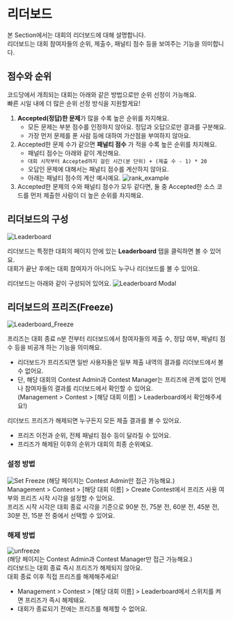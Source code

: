 # 리더보드

본 Section에서는 대회의 리더보드에 대해 설명합니다.   
리더보드는 대회 참여자들의 순위, 제출수, 패널티 점수 등을 보여주는 기능을 의미합니다.

## 점수와 순위

코드당에서 개최되는 대회는 아래와 같은 방법으로만 순위 선정이 가능해요.   
빠른 시일 내에 더 많은 순위 선정 방식을 지원할게요!

1. **Accepted(정답)한 문제**가 많을 수록 높은 순위를 차지해요.
   - 모든 문제는 부분 점수를 인정하지 않아요. 정답과 오답으로만 결과를 구분해요.
   - 가장 먼저 문제를 푼 사람 등에 대하여 가산점을 부여하지 않아요.
2. Accepted한 문제 수가 같으면 **패널티 점수** 가 적을 수록 높은 순위를 차지해요.
   - 패널티 점수는 아래와 같이 계산해요.
   - `대회 시작부터 Accepted까지 걸린 시간(분 단위) + (제출 수 - 1) * 20`
   - 오답인 문제에 대해서는 패널티 점수를 계산하지 않아요.
   - 아래는 패널티 점수의 계산 예시예요.
   ![rank_example](https://github.com/user-attachments/assets/9e0a38a6-cea4-4ed9-a46d-d08b0e3bd735)
3. Accepted한 문제의 수와 패널티 점수가 모두 같다면, 둘 중 Accepted한 소스 코드를 먼저 제출한 사람이 더 높은 순위를 차지해요.

## 리더보드의 구성

![Leaderboard](https://github.com/user-attachments/assets/7e8dc216-60e4-4a55-8f6b-469d031b40dc)

리더보드는 특정한 대회의 페이지 안에 있는 **Leaderboard** 탭을 클릭하면 볼 수 있어요.   
대회가 끝난 후에는 대회 참여자가 아니어도 누구나 리더보드를 볼 수 있어요.

리더보드는 아래와 같이 구성되어 있어요.
![Leaderboard Modal](https://github.com/user-attachments/assets/3edaa4dd-ccd8-46dc-9b66-764059450d29)

## 리더보드의 프리즈(Freeze)

![Leaderboard_Freeze](https://github.com/user-attachments/assets/9a4a58a6-db16-4cf2-af37-d8ba90b0ef99)

프리즈는 대회 종료 n분 전부터 리더보드에서 참여자들의 제출 수, 정답 여부, 패널티 점수 등을 비공개 하는 기능을 의미해요.  
  - 리더보드가 프리즈되면 일반 사용자들은 일부 제출 내역의 결과를 리더보드에서 볼 수 없어요.   
  - 단, 해당 대회의 Contest Admin과 Contest Manager는 프리즈에 관계 없이 언제나 참여자들의 결과를 리더보드에서 확인할 수 있어요.   
    (Management > Contest > [해당 대회 이름] > Leaderboard에서 확인해주세요!)    

리더보드 프리즈가 해제되면 누구든지 모든 제출 결과를 볼 수 있어요.   
  - 프리즈 이전과 순위, 전체 패널티 점수 등이 달라질 수 있어요.   
  - 프리즈가 해제된 이후의 순위가 대회의 최종 순위예요.   

### 설정 방법

![Set Freeze](https://github.com/user-attachments/assets/cef0d9df-0f28-41b5-ad62-4f7527361c96) 
(해당 페이지는 Contest Admin만 접근 가능해요.)    
Management > Contest > [해당 대회 이름] > Create Contest에서 프리즈 사용 여부와 프리즈 시작 시각을 설정할 수 있어요.   
프리즈 시작 시각은 대회 종료 시각을 기준으로 90분 전, 75분 전, 60분 전, 45분 전, 30분 전, 15분 전 중에서 선택할 수 있어요.   

### 해제 방법 
![unfreeze](https://github.com/user-attachments/assets/7c038af9-7061-4296-808d-7a04880d3dd9)   
(해당 페이지는 Contest Admin과 Contest Manager만 접근 가능해요.)    
리더보드는 대회 종료 즉시 프리즈가 해제되지 않아요.   
대회 종료 이후 직접 프리즈를 해제해주세요!   
  - Management > Contest > [해당 대회 이름] > Leaderboard에서 스위치를 켜면 프리즈가 즉시 해제돼요.   
  - 대회가 종료되기 전에는 프리즈를 해제할 수 없어요.   

